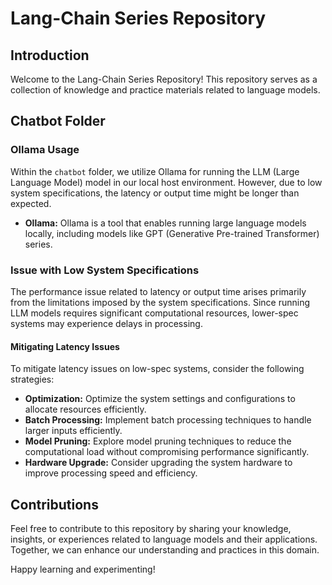 # Lang-Chain Series Repository

## Introduction

Welcome to the Lang-Chain Series Repository! This repository serves as a collection of knowledge and practice materials related to language models.

## Chatbot Folder

### Ollama Usage

Within the `chatbot` folder, we utilize Ollama for running the LLM (Large Language Model) model in our local host environment. However, due to low system specifications, the latency or output time might be longer than expected.

- **Ollama:** Ollama is a tool that enables running large language models locally, including models like GPT (Generative Pre-trained Transformer) series.

### Issue with Low System Specifications

The performance issue related to latency or output time arises primarily from the limitations imposed by the system specifications. Since running LLM models requires significant computational resources, lower-spec systems may experience delays in processing.

#### Mitigating Latency Issues

To mitigate latency issues on low-spec systems, consider the following strategies:

- **Optimization:** Optimize the system settings and configurations to allocate resources efficiently.
- **Batch Processing:** Implement batch processing techniques to handle larger inputs efficiently.
- **Model Pruning:** Explore model pruning techniques to reduce the computational load without compromising performance significantly.
- **Hardware Upgrade:** Consider upgrading the system hardware to improve processing speed and efficiency.

## Contributions

Feel free to contribute to this repository by sharing your knowledge, insights, or experiences related to language models and their applications. Together, we can enhance our understanding and practices in this domain.

Happy learning and experimenting!
